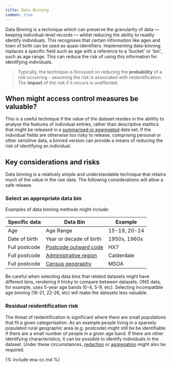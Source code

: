 ```yaml
---
title: Data Binning
common: true 
---
```


Data Binning is a technique which can preserve the granularity of data — keeping individual-level
records — whilst reducing the ability to readily identify individuals. This recognises that certain
information like ages and town of birth can be used as quasi-identifiers. Implementing data-binning
replaces a specific field such as age with a reference to a 'bucket' or 'bin', such as age range.
This can reduce the risk of using this information for identifying individuals.

> Typically, the technique is focussed on reducing the **probability** of a risk occurring - assuming
> the risk is associated with reidentification. The **impact** of the risk if it occurs is unaffected.

## When might access control measures be valuable? 

This is a useful technique if the value of the dataset resides in the ablility to analyse the features
of individual entries, rather than descriptive statitics that might be released in a
[summarised or aggregated](./aggregation) data set. If the individual fields are otherwise too risky to
release, comprising personal or other sensitive data, a binned version can provide a means of reducing
the risk of identifying an individual.

## Key considerations and risks

Data binning is a relatively simple and understandable technique that retains much of the value in the
raw data. The following considerations will allow a safe release.

### Select an appropriate data bin

Examples of data binning methods might include:

Specific data | Data Bin | Example
--------------|----------|------------
Age | Age Range | 15-19, 20-24
Date of birth | Year or decade of birth | 1950s, 1960s
Full postcode | [Postcode outward code](https://en.wikipedia.org/wiki/Postcodes_in_the_United_Kingdom#Formatting) | HX7
Full postcode | [Administrative region](https://www.ons.gov.uk/methodology/geography/ukgeographies/administrativegeography) | Calderdale
Full postcode | [Census geography](https://www.ons.gov.uk/methodology/geography/ukgeographies/censusgeography) | MSOA

Be careful when selecting data bins that related datasets might have different bins, rendering it
tricky to compare between datasets. ONS data, for example, uses 5-year age bands (0-4, 5-9, etc).
Selecting incompatible age binning (16-21, 22-26, etc) will make the datasets less valuable.

### Residual reidentification risk

The threat of reidentification is significant where there are small populations that fit a given
categorisation. As an example people living in a sparsely populated rural geographic area (e.g.
postcode) might still be be identifiable if there are a small number of people in a given age band.
If there are other identifying characteristics, it can be possible to identify individuals in the
dataset. Under these circumstances, [redaction](./redaction) or [aggregation](./aggregation) might
also be required.

{% include ena-cc.md %}
